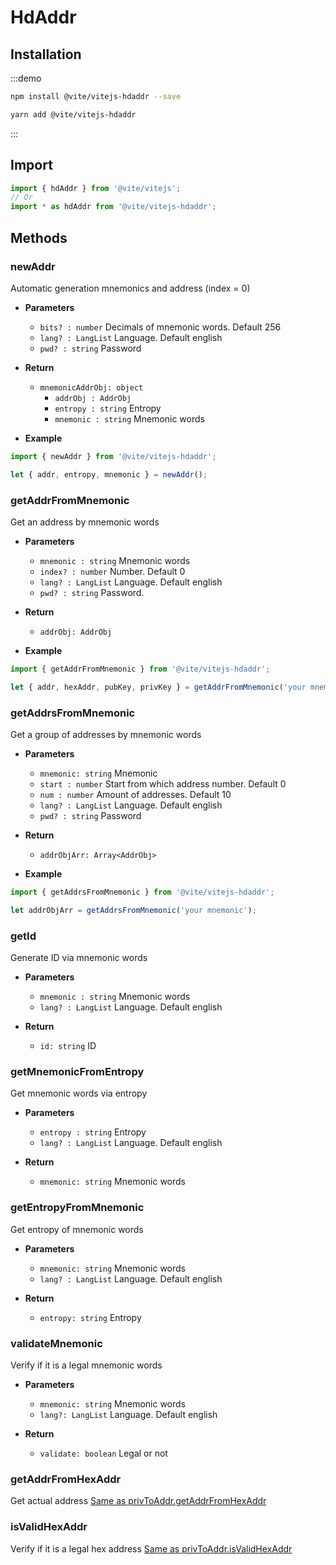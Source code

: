 # HdAddr

## Installation

:::demo
```bash tab:npm
npm install @vite/vitejs-hdaddr --save
```

```bash tab:yarn
yarn add @vite/vitejs-hdaddr
```
:::

## Import

```javascript import
import { hdAddr } from '@vite/vitejs';
// Or
import * as hdAddr from '@vite/vitejs-hdaddr';
```

## Methods

### newAddr
Automatic generation mnemonics and address (index = 0)

- **Parameters**
    * `bits? : number` Decimals of mnemonic words. Default 256
    * `lang? : LangList` Language. Default english
    * `pwd? : string` Password

- **Return**
    * `mnemonicAddrObj: object`
        - `addrObj : AddrObj`
        - `entropy : string` Entropy
        - `mnemonic : string` Mnemonic words

- **Example**
```javascript
import { newAddr } from '@vite/vitejs-hdaddr';

let { addr, entropy, mnemonic } = newAddr();
```

### getAddrFromMnemonic
Get an address by mnemonic words

- **Parameters**
    * `mnemonic : string` Mnemonic words
    * `index? : number` Number. Default 0
    * `lang? : LangList` Language. Default english
    * `pwd? : string` Password.

- **Return** 
    * `addrObj: AddrObj`

- **Example**
```javascript
import { getAddrFromMnemonic } from '@vite/vitejs-hdaddr';

let { addr, hexAddr, pubKey, privKey } = getAddrFromMnemonic('your mnemonic');
```

### getAddrsFromMnemonic
Get a group of addresses by mnemonic words

- **Parameters**
    * `mnemonic: string` Mnemonic
    * `start : number` Start from which address number. Default 0
    * `num : number` Amount of addresses. Default 10
    * `lang? : LangList` Language. Default english
    * `pwd? : string` Password

- **Return**
    * `addrObjArr: Array<AddrObj>`

- **Example**
```javascript
import { getAddrsFromMnemonic } from '@vite/vitejs-hdaddr';

let addrObjArr = getAddrsFromMnemonic('your mnemonic');
```

### getId
Generate ID via mnemonic words

- **Parameters**
    * `mnemonic : string` Mnemonic words
    * `lang? : LangList` Language. Default english

- **Return**
    * `id: string` ID

### getMnemonicFromEntropy
Get mnemonic words via entropy

- **Parameters**
    * `entropy : string` Entropy
    * `lang? : LangList` Language. Default english

- **Return**
    * `mnemonic: string` Mnemonic words

### getEntropyFromMnemonic
Get entropy of mnemonic words

- **Parameters**
    * `mnemonic: string` Mnemonic words
    * `lang? : LangList` Language. Default english

- **Return**
    * `entropy: string` Entropy

### validateMnemonic
Verify if it is a legal mnemonic words

- **Parameters**
    * `mnemonic: string` Mnemonic words
    * `lang?: LangList` Language. Default english

- **Return**
    * `validate: boolean` Legal or not

### getAddrFromHexAddr
Get actual address [Same as privToAddr.getAddrFromHexAddr](./privToAddr.md)

### isValidHexAddr
Verify if it is a legal hex address [Same as privToAddr.isValidHexAddr](./privToAddr.md)
